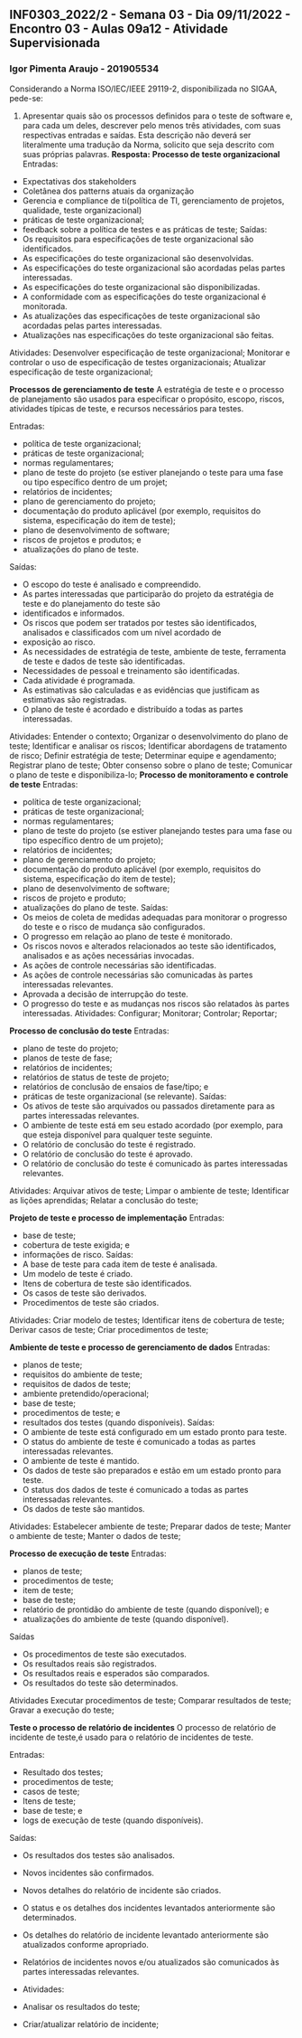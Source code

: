 
## INF0303_2022/2 - Semana 03 - Dia 09/11/2022 - Encontro 03 - Aulas 09a12 - Atividade Supervisionada
### Igor Pimenta Araujo - 201905534
Considerando a Norma ISO/IEC/IEEE 29119-2, disponibilizada no SIGAA, pede-se:

1. Apresentar quais são os processos definidos para o teste de software e, para cada um deles, descrever pelo menos três atividades, com suas respectivas entradas e saídas. Esta descrição não deverá ser literalmente uma tradução da Norma, solicito que seja descrito com suas próprias palavras.
**Resposta:** 
**Processo de teste organizacional**
Entradas: 
- Expectativas dos stakeholders
- Coletânea dos patterns atuais da organização
- Gerencia e compliance de ti(política de TI, gerenciamento de projetos, qualidade, teste organizacional)
- práticas de teste organizacional;
- feedback sobre a política de testes e as práticas de teste;
Saídas: 
- Os requisitos para especificações de teste organizacional são identificados.
- As especificações do teste organizacional são desenvolvidas.
- As especificações do teste organizacional são acordadas pelas partes interessadas.
- As especificações do teste organizacional são disponibilizadas.
- A conformidade com as especificações do teste organizacional é monitorada.
- As atualizações das especificações de teste organizacional são acordadas pelas partes interessadas.
- Atualizações nas especificações do teste organizacional são feitas.

Atividades:
Desenvolver especificação de teste organizacional;
Monitorar e controlar o uso de especificação de testes organizacionais;
Atualizar especificação de teste organizacional;

**Processos de gerenciamento de teste** A estratégia de teste e o processo de planejamento são usados ​​para especificar o propósito, escopo, riscos, atividades típicas de teste,
e recursos necessários para testes.

Entradas:
- política de teste organizacional;
- práticas de teste organizacional;
- normas regulamentares;
- plano de teste do projeto (se estiver planejando o teste para uma fase ou tipo específico dentro de um projet;
- relatórios de incidentes;
- plano de gerenciamento do projeto;
- documentação do produto aplicável (por exemplo, requisitos do sistema, especificação do item de teste);
- plano de desenvolvimento de software;
- riscos de projetos e produtos; e
- atualizações do plano de teste.

Saídas:  
- O escopo do teste é analisado e compreendido.
- As partes interessadas que participarão do projeto da estratégia de teste e do planejamento do teste são
- identificados e informados.
- Os riscos que podem ser tratados por testes são identificados, analisados ​​e classificados com um nível acordado de
- exposição ao risco.
- As necessidades de estratégia de teste, ambiente de teste, ferramenta de teste e dados de teste são identificadas.
- Necessidades de pessoal e treinamento são identificadas.
- Cada atividade é programada.
- As estimativas são calculadas e as evidências que justificam as estimativas são registradas.
- O plano de teste é acordado e distribuído a todas as partes interessadas.

Atividades:
Entender o contexto;
Organizar o desenvolvimento do plano de teste;
Identificar e analisar os riscos;
Identificar abordagens de tratamento de risco;
Definir estratégia de teste;
Determinar equipe e agendamento;
Registrar plano de teste;
Obter consenso sobre o plano de teste;
Comunicar o plano de teste e disponibiliza-lo;
**Processo de monitoramento e controle de teste**
Entradas:
- política de teste organizacional;
- práticas de teste organizacional;
- normas regulamentares;
- plano de teste do projeto (se estiver planejando testes para uma fase ou tipo específico dentro de um projeto);
- relatórios de incidentes;
- plano de gerenciamento do projeto;
- documentação do produto aplicável (por exemplo, requisitos do sistema, especificação do item de teste);
- plano de desenvolvimento de software;
- riscos de projeto e produto;
- atualizações do plano de teste.
Saídas:
- Os meios de coleta de medidas adequadas para monitorar o progresso do teste e o risco de mudança são configurados.
- O progresso em relação ao plano de teste é monitorado.
- Os riscos novos e alterados relacionados ao teste são identificados, analisados ​​e as ações necessárias invocadas.
- As ações de controle necessárias são identificadas.
- As ações de controle necessárias são comunicadas às partes interessadas relevantes.
- Aprovada a decisão de interrupção do teste.
- O progresso do teste e as mudanças nos riscos são relatados às partes interessadas.
Atividades:
Configurar;
Monitorar;
Controlar;
Reportar;


**Processo de conclusão do teste**
Entradas:
- plano de teste do projeto;
- planos de teste de fase;
- relatórios de incidentes;
- relatórios de status de teste de projeto;
- relatórios de conclusão de ensaios de fase/tipo; e
- práticas de teste organizacional (se relevante).
Saídas:
- Os ativos de teste são arquivados ou passados ​​diretamente para as partes interessadas relevantes.
- O ambiente de teste está em seu estado acordado (por exemplo, para que esteja disponível para qualquer teste seguinte.
- O relatório de conclusão do teste é registrado.
- O relatório de conclusão do teste é aprovado.
- O relatório de conclusão do teste é comunicado às partes interessadas relevantes.

Atividades:
Arquivar ativos de teste;
Limpar o ambiente de teste;
Identificar as lições aprendidas;
Relatar a conclusão do teste;

**Projeto de teste e processo de implementação**
Entradas:
- base de teste;
- cobertura de teste exigida; e
- informações de risco.
Saídas:
- A base de teste para cada item de teste é analisada.
- Um modelo de teste é criado.
- Itens de cobertura de teste são identificados.
- Os casos de teste são derivados.
- Procedimentos de teste são criados.

Atividades:
Criar modelo de testes;
Identificar itens de cobertura de teste;
Derivar casos de teste;
Criar procedimentos de teste;


**Ambiente de teste e processo de gerenciamento de dados**
Entradas:
- planos de teste;
- requisitos do ambiente de teste;
- requisitos de dados de teste;
- ambiente pretendido/operacional;
- base de teste;
- procedimentos de teste; e
- resultados dos testes (quando disponíveis).
Saídas:
- O ambiente de teste está configurado em um estado pronto para teste.
- O status do ambiente de teste é comunicado a todas as partes interessadas relevantes.
- O ambiente de teste é mantido.
- Os dados de teste são preparados e estão em um estado pronto para teste.
- O status dos dados de teste é comunicado a todas as partes interessadas relevantes.
- Os dados de teste são mantidos.

Atividades:
Estabelecer ambiente de teste;
Preparar dados de teste;
Manter o ambiente de teste;
Manter o dados de teste;

**Processo de execução de teste**
Entradas:
 - planos de teste;
 - procedimentos de teste;
 - item de teste;
 - base de teste;
 - relatório de prontidão do ambiente de teste (quando disponível); e
 - atualizações do ambiente de teste (quando disponível).

Saídas

- Os procedimentos de teste são executados.
- Os resultados reais são registrados.
- Os resultados reais e esperados são comparados.
- Os resultados do teste são determinados.

Atividades
Executar procedimentos de teste;
Comparar resultados de teste;
Gravar a execução do teste;

**Teste o processo de relatório de incidentes** O processo de relatório de incidente de teste,é usado para o relatório de incidentes de teste.

Entradas:
- Resultado dos testes;
- procedimentos de teste;
- casos de teste;
- Itens de teste;
- base de teste; e
- logs de execução de teste (quando disponíveis).

Saídas: 
- Os resultados dos testes são analisados.
- Novos incidentes são confirmados.
- Novos detalhes do relatório de incidente são criados.
- O status e os detalhes dos incidentes levantados anteriormente são determinados.
- Os detalhes do relatório de incidente levantado anteriormente são atualizados conforme apropriado.
- Relatórios de incidentes novos e/ou atualizados são comunicados às partes interessadas relevantes.

- Atividades: 
- Analisar os resultados do teste;
- Criar/atualizar relatório de incidente;





